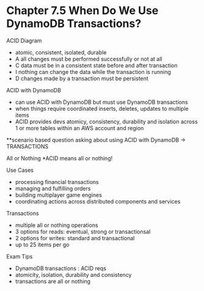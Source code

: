 # Chapter 7.5 When Do We Use DynamoDB Transactions?

ACID Diagram
- atomic, consistent, isolated, durable
- A all changes must be performed successfully or not at all
- C data must be in a consistent state before and after transaction
- I nothing can change the data while the transaction is running
- D changes made by a transaction must be persistent

ACID with DynamoDB
- can use ACID with DynamoDB but must use DynamoDB transactions
- when things require coordinated inserts, deletes, updates to multiple items
- ACID provides devs atomicy, consistency, durability and isolation across 1 or more tables within an AWS account and region

**scenario based question asking about using ACID with DynamoDB -> TRANSACTIONS

All or Nothing
*ACID means all or nothing!

Use Cases
- processing financial transactions
- managing and fulfilling orders
- building multiplayer game engines
- coordinating actions across distributed components and services

Transactions
- multiple all or nothing operations
- 3 options for reads: eventual, strong or transactionsal
- 2 options for writes: standard and transactional
- up to 25 items per go

Exam Tips
- DynamoDB transactions : ACID reqs
- atomicity, isolation, durability and consistency
- transactions are all or nothing
